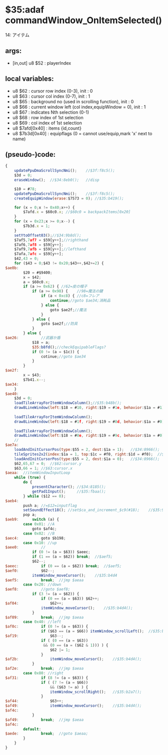 ﻿
# $35:adaf commandWindow_OnItemSelected()

<summary>14: アイテム</summary>

## args:
+ [in,out] u8 $52 : playerIndex
## local variables:
+	u8 $62 : cursor row index (0-3), init : 0
+	u8 $63 : cursor col index (0-7), init : 1
+	u8 $65 : background no (used in scrolling function), init : 0
+	u8 $66 : current window left (col index,equipWindow = 0), init : 1
+	u8 $67 : indicates Nth selection  (0-1)
+	u8 $68 : row index of 1st selection 
+	u8 $69 : col index of 1st selection
+	u8 $7afd[0x40] : items {id,count}
+	u8 $7b3d[0x40] : equipflags (0 = cannot use/equip,mark 'x' next to name)
## (pseudo-)code:
```js
{
	updatePpuDmaScrollSyncNmi();	//$3f:f8c5();
	$3d = 0;
	eraseWindow();	//$34:8eb0();	//disp

	$10 = #78;
	updatePpuDmaScrollSyncNmi();	//$3f:f8c5();
	createEquipWindow(erase:$7573 = 0);	//$35:b419();

	for (x = 0;x != 0x40;x++) {
		$7afd.x = $60c0.x; //$60c0 = backpackItems[0x20]
	}
	for (x = 0x23;x >= 0;x--) {
		$7b3d.x = 1;
	}
	setYtoOffset03();//$34:9b8d();
	$7af5,7af7 = $59[y++];//righthand
	$7af6,7af8 = $59[y++];
	$7af9,7afb = $59[y++];//lefthand
	$7afa,7afc = $59[y++];
	$42,43 = 0;
	for ($43 = 0;$43 != 0x20;$43++,$42+=2) {
$ae0b:
		$20 = #$9400;
		x = $42;
		a = $60c0.x;
		if (a >= 0x62) { //62=皮の帽子
			if (a >= 0x98) {	//98=魔法の鍵
				if (a < 0xc8) {	//c8=フレア
					continue;//goto $ae34;消耗品
				} else {
					goto $ae2f;//魔法
				}
			} else {
				goto $ae2f;//防具
			}	
		} else {
$ae26:			//武器か盾
			$18 = a;
			$35:b8fd();//checkEquipableFlags?
			if (0 != (a = $1c)) {
				cotinue;//goto $ae34
			}
		}
$ae2f:
		x = $43;
		$7b41.x--;
$ae34:
	}
$ae40:
	$3d = 0;
	loadTileArrayForItemWindowColumn();//$35:b48b();
	draw8LineWindow(left:$18 = #10, right:$19 = #1e, behavior:$1a = #1); //$34:8b38();
	
	loadTileArrayForItemWindowColumn();
	draw8LineWindow(left:$18 = #1f, right:$19 = #8d, behavior:$1a = #0); //$34:8b38();
	
	loadTileArrayForItemWindowColumn();
	draw8LineWindow(left:$18 = #8e, right:$19 = #9c, behavior:$1a = #0); //$34:8b38();
	//
$ae7a:
	loadAndInitCursorPos(type:$55 = 2, dest:$1a = 1);	//$34:8966();
	tileSprites2x2(index:$1a = 1, top:$1c = #f0, right:$1d = #f0);	//$34:892e()
	loadAndInitCursorPos(type:$55 = 2, dest:$1a = 0);	//$34:8966();
	$62,65,67 = 0;	//$62:cursor.y
	$63,66 = 1;	//$63:cursor.x
$aeaa:	//itemWindowInputLoop
	while (true) {
		do {
			presentCharacter();	//$34:8185();
			getPad1Input();		//$35:fbaa();
		} while ($12 == 0);
$aeb4:
		push a; //=$12=inputflag
		setSoundEffect18();	//set$ca_and_increment_$c9(#18);	//$35:9b79()
		pop a;
$aeb9:		switch (a) {
		case 0x01: //A
			goto $af4c;
		case 0x02: //B
$aec4:			goto $b198;
		case 0x10: //up
$aee0:			//
			if (0 != (a = $63)) $aeec;
			if (1 == (a = $62)) break;	//$aef5;
			$62--;
$aeec:			if (0 == (a = $62)) break;	//$aef5;
$aef0:			$62--;
			itemWindow_moveCursor();	//$35:b4d4
$aef5:			break;	//jmp $aeaa
		case 0x20: //down
$aef8:			//goto $aef8;
			if (3 != (a = $62)) {
				if (0 == (a = $63)) $62++;
$af04:				$62++;
				itemWindow_moveCursor();	//$35:b4d4();
			}
$af09:			break;	//jmp $aeaa
		case 0x40: //left
$af0c:			if (0 != (a = $63)) {
				if ($63 == (a = $66)) itemWindow_scrollLeft();	//$35:b362();
$af19:				$63--;
				if ( (0 == (a = $63))
				 && (0 == (a = ($62 & 1))) ) {
					$62 |= 1;
				}
$af2b:				itemWindow_moveCursor();	//$35:b4d4();
			}
$af2e:			break;	//jmp $aeaa
		case 0x80: //right
$af31:			if (8 != (a = $63)) {
				if ( (7 != (a = $66))
					&& ($63 != a) ) {
					itemWindow_scrollRight();	//$35:b2a7();
				}
$af44:				$63++;
$af49:				itemWindow_moveCursor();	//$35:b4d4();
$af4c:
			}
$af49:			break;	//jmp $aeaa
$af4c:
		default:
$aede:			break;	//goto $aeaa;
		}
	}
}
```



